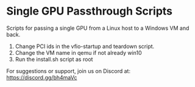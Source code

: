 # Single GPU Passthrough Scripts

Scripts for passing a single GPU from a Linux host to a Windows VM and back.

1. Change PCI ids in the vfio-startup and teardown script.
2. Change the VM name in qemu if not already win10
3. Run the install.sh script as root

For suggestions or support, join us on Discord at: https://discord.gg/bh4maVc

